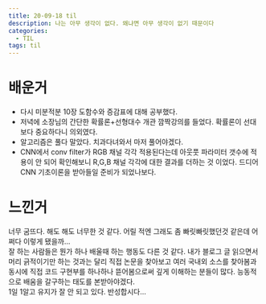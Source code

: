 ```yaml
---
title: 20-09-18 til
description: 나는 아무 생각이 없다. 왜냐면 아무 생각이 없기 때문이다
categories:
  - TIL
tags: til
---
```


# 배운거
- 다시 미분적분 10장 도함수와 증감표에 대해 공부했다.
- 저녁에 소장님의 간단한 확률론+선형대수 개관 깜짝강의를 들었다. 확률론이 선대보다 중요하다니 의외였다.
- 알고리즘은 풀다 말았다. 치과다녀와서 마저 풀어야겠다.
- CNN에서 conv filter가 RGB 채널 각각 적용된다는데 아웃풋 파라미터 갯수에 적용이 안 되어 확인해보니 R,G,B 채널 각각에 대한 결과를 더하는 것 이었다. 드디어 CNN 기초이론을 받아들일 준비가 되었나보다.


# 느낀거
너무 굼뜨다. 해도 해도 너무한 것 같다. 어릴 적엔 그래도 좀 빠릿빠릿했던것 같은데 어쩌다 이렇게 됐을까...    
잘 하는 사람들은 뭔가 하나 배울때 하는 행동도 다른 것 같다. 내가 블로그 글 읽으면서 머리 긁적이기만 하는 것과는 달리 직접 논문을 찾아보고 여러 국내외 소스를 찾아봄과 동시에 직접 코드 구현부를 하나하나 뜯어봄으로써 깊게 이해하는 분들이 많다. 능동적으로 배움을 갈구하는 태도를 본받아야겠다.    
1일 1알고 유지가 잘 안 되고 있다. 반성합시다...
